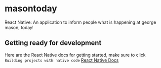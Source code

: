 # masontoday
React Native: An application to inform people what is happening at george mason, today!

## Getting ready for development
Here are the React Native docs for getting started, make sure to click `Building projects with native code` [React Native Docs](https://facebook.github.io/react-native/docs/getting-started.html)
